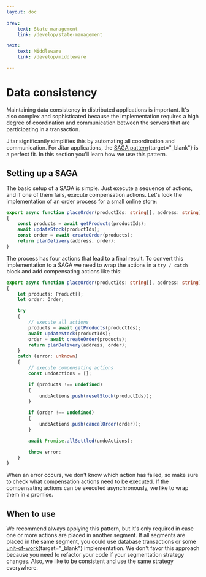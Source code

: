 ```yaml
---
layout: doc

prev:
    text: State management
    link: /develop/state-management

next:
    text: Middleware
    link: /develop/middleware

---
```


# Data consistency
Maintaining data consistency in distributed applications is important. It's also complex and sophisticated because the implementation requires a high degree of coordination and communication between the servers that are participating in a transaction.

Jitar significantly simplifies this by automating all coordination and communication. For Jitar applications, the [SAGA pattern](https://microservices.io/patterns/data/saga.html){target="_blank"} is a perfect fit. In this section you'll learn how we use this pattern.

## Setting up a SAGA
The basic setup of a SAGA is simple. Just execute a sequence of actions, and if one of them fails, execute compensation actions. Let's look the implementation of 
an order process for a small online store:

```ts
export async function placeOrder(productIds: string[], address: string): Promise<Delivery>
{
    const products = await getProducts(productIds);
    await updateStock(productIds);
    const order = await createOrder(products);
    return planDelivery(address, order);
}
```

The process has four actions that lead to a final result. To convert this implementation to a SAGA we need to wrap the actions in a `try / catch` block and add compensating actions like this:

```ts
export async function placeOrder(productIds: string[], address: string): Promise<void>
{
    let products: Product[];
    let order: Order;

    try
    {
        // execute all actions
        products = await getProducts(productIds);
        await updateStock(productIds);
        order = await createOrder(products);
        return planDelivery(address, order);
    }
    catch (error: unknown)
    {
        // execute compensating actions
        const undoActions = [];

        if (products !== undefined)
        {
            undoActions.push(resetStock(productIds));
        }

        if (order !== undefined)
        {
            undoActions.push(cancelOrder(order));
        }

        await Promise.allSettled(undoActions);

        throw error;
    }
}
```

When an error occurs, we don't know which action has failed, so make sure to check what compensation actions need to be executed. If the compensating actions can be executed asynchronously, we like to wrap them in a promise. 

## When to use
We recommend always applying this pattern, but it's only required in case one or more actions are placed in another segment. If all segments are placed in the same segment, you could use database transactions or some [unit-of-work](https://www.martinfowler.com/eaaCatalog/unitOfWork.html){target="_blank"} implementation. We don't favor this approach because you need to refactor your code if your segmentation strategy changes. Also, we like to be consistent and use the same strategy everywhere.

